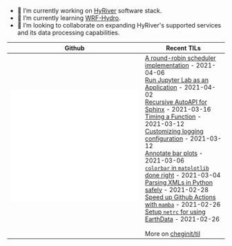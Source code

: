 - 🔭 I’m currently working on [HyRiver](https://github.com/cheginit/HyRiver) software stack.
- 🌱 I’m currently learning [WRF-Hydro](https://github.com/NCAR/wrf_hydro_nwm_public).
- 👯 I’m looking to collaborate on expanding HyRiver's supported services and its data processing capabilities.

Github | Recent TILs
------- | ---
![Metrics](https://github.com/cheginit/cheginit/blob/main/github-metrics.svg) | <!-- tils starts -->[A round-robin scheduler implementation](https://github.com/cheginit/til/blob/main/python/rr.md) - 2021-04-06<br>[Run Jupyter Lab as an Application](https://github.com/cheginit/til/blob/main/jupyter/app.md) - 2021-04-02<br>[Recursive AutoAPI for Sphinx](https://github.com/cheginit/til/blob/main/python/autoapi.md) - 2021-03-16<br>[Timing a Function](https://github.com/cheginit/til/blob/main/python/timer.md) - 2021-03-12<br>[Customizing logging configuration](https://github.com/cheginit/til/blob/main/python/logging.md) - 2021-03-12<br>[Annotate bar plots](https://github.com/cheginit/til/blob/main/python/barplot.md) - 2021-03-06<br>[`colorbar` in `matplotlib` done right](https://github.com/cheginit/til/blob/main/python/colorbar.md) - 2021-03-04<br>[Parsing XMLs in Python safely](https://github.com/cheginit/til/blob/main/python/xlm_parse.md) - 2021-02-28<br>[Speed up Github Actions with `mamba`](https://github.com/cheginit/til/blob/main/github_actions/mamba.md) - 2021-02-26<br>[Setup `netrc` for using EarthData](https://github.com/cheginit/til/blob/main/web_service/netrc.md) - 2021-02-26<!-- tils ends --><br><br>More on [cheginit/til](https://github.com/cheginit/til)
